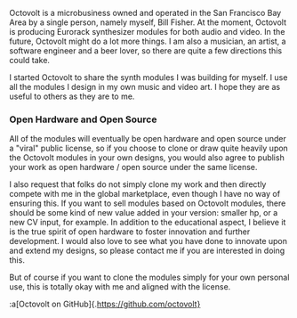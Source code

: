 Octovolt is a microbusiness owned and operated in the San Francisco Bay Area by a single person, namely myself, Bill Fisher. At the moment, Octovolt is producing Eurorack synthesizer modules for both audio and video. In the future, Octovolt might do a lot more things. I am also a musician, an artist, a software engineer and a beer lover, so there are quite a few directions this could take.

I started Octovolt to share the synth modules I was building for myself. I use all the modules I design in my own music and video art. I hope they are as useful to others as they are to me.

<h3>Open Hardware and Open Source</h3>

All of the modules will eventually be open hardware and open source under a "viral" public license, so if you choose to clone or draw quite heavily upon the Octovolt modules in your own designs, you would also agree to publish your work as open hardware / open source under the same license.

I also request that folks do not simply clone my work and then directly compete with me in the global marketplace, even though I have no way of ensuring this. If you want to sell modules based on Octovolt modules, there should be some kind of new value added in your version: smaller hp, or a new CV input, for example. In addition to the educational aspect, I believe it is the true spirit of open hardware to foster innovation and further development. I would also love to see what you have done to innovate upon and extend my designs, so please contact me if you are interested in doing this.

But of course if you want to clone the modules simply for your own personal use, this is totally okay with me and aligned with the license.

:a[Octovolt on GitHub]{.https://github.com/octovolt}